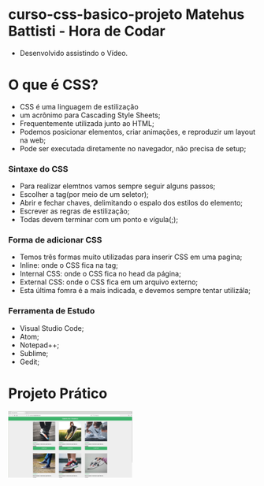 # curso-css-basico-projeto Matehus Battisti - Hora de Codar
- Desenvolvido assistindo o Vídeo.

# O que é CSS?
- CSS é uma linguagem de estilização
- um acrônimo para Cascading Style Sheets;
- Frequentemente utilizada junto ao HTML;
- Podemos posicionar elementos, criar animações, e reproduzir um layout na web;
- Pode ser executada diretamente no navegador, não precisa de setup;

### Sintaxe do CSS
- Para realizar elemtnos vamos sempre seguir alguns passos;
- Escolher a tag(por meio de um seletor);
- Abrir e fechar chaves, delimitando o espalo dos estilos do elemento;
- Escrever as regras de estilização;
- Todas devem terminar com um ponto e vígula(;);

### Forma de adicionar CSS
- Temos três formas muito utilizadas para inserir CSS em uma pagina;
- Inline: onde o CSS fica na tag;
- Internal CSS: onde o CSS fica no head da página;
- External CSS: onde o CSS fica em um arquivo externo;
- Esta última fomra é a mais indicada, e devemos sempre tentar utilizála;

### Ferramenta de Estudo
- Visual Studio Code;
- Atom;
- Notepad++;
- Sublime;
- Gedit;

# Projeto Prático
<img src='./curso-css-basico/img/css-basico.png ' width='50%'/>
